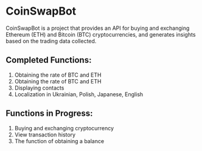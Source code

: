 # CoinSwapBot

CoinSwapBot is a project that provides an API for buying and exchanging Ethereum (ETH) and Bitcoin (BTC) cryptocurrencies, and generates insights based on the trading data collected.

## Completed Functions:

1. Obtaining the rate of BTC and ETH
2. Obtaining the rate of BTC and ETH
3. Displaying contacts
4. Localization in Ukrainian, Polish, Japanese, English

## Functions in Progress:

1. Buying and exchanging cryptocurrency
2. View transaction history
3. The function of obtaining a balance
